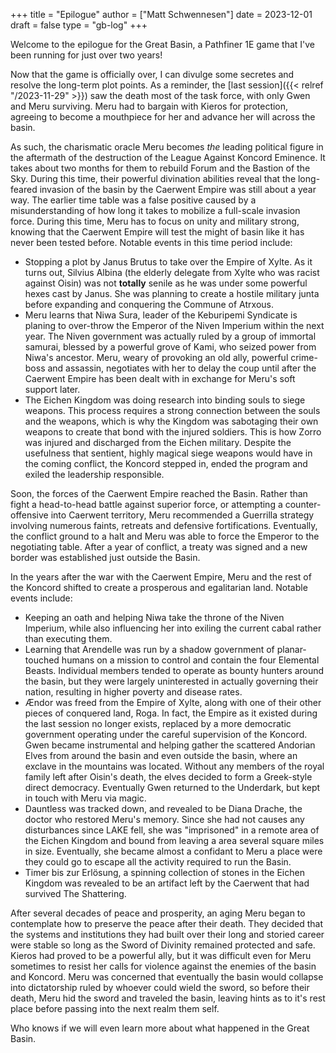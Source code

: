 +++
title = "Epilogue"
author = ["Matt Schwennesen"]
date = 2023-12-01
draft = false
type = "gb-log"
+++

Welcome to the epilogue for the Great Basin, a Pathfiner 1E game that I've been
running for just over two years!

Now that the game is officially over, I can divulge some secretes and resolve
the long-term plot points. As a reminder, the [last session]({{< relref
"/2023-11-29" >}}) saw the death most of the task force, with only Gwen and
Meru surviving. Meru had to bargain with Kieros for protection, agreeing to
become a mouthpiece for her and advance her will across the basin.

As such, the charismatic oracle Meru becomes _the_ leading political figure in the
aftermath of the destruction of the League Against Koncord Eminence. It takes
about two months for them to rebuild Forum and the Bastion of the Sky. During
this time, their powerful divination abilities reveal that the long-feared
invasion of the basin by the Caerwent Empire was still about a year way. The
earlier time table was a false positive caused by a misunderstanding of how long
it takes to mobilize a full-scale invasion force. During this time, Meru has to
focus on unity and military strong, knowing that the Caerwent Empire will test
the might of basin like it has never been tested before. Notable events in this
time period include:

-   Stopping a plot by Janus Brutus to take over the Empire of Xylte. As it turns
    out, Silvius Albina (the elderly delegate from Xylte who was racist against
    Oisin) was not **totally** senile as he was under some powerful hexes cast by
    Janus. She was planning to create a hostile military junta before expanding
    and conquering the Commune of Atrxous.
-   Meru learns that Niwa Sura, leader of the Keburipemi Syndicate is planing to
    over-throw the Emperor of the Niven Imperium within the next year. The Niven
    government was actually ruled by a group of immortal samurai, blessed by a
    powerful grove of Kami, who seized power from Niwa's ancestor. Meru, weary of
    provoking an old ally, powerful crime-boss and assassin, negotiates with her
    to delay the coup until after the Caerwent Empire has been dealt with in
    exchange for Meru's soft support later.
-   The Eichen Kingdom was doing research into binding souls to siege
    weapons. This process requires a strong connection between the souls and the
    weapons, which is why the Kingdom was sabotaging their own weapons to create
    that bond with the injured soldiers. This is how Zorro was injured and
    discharged from the Eichen military. Despite the usefulness that sentient,
    highly magical siege weapons would have in the coming conflict, the Koncord
    stepped in, ended the program and exiled the leadership responsible.

Soon, the forces of the Caerwent Empire reached the Basin. Rather than fight a
head-to-head battle against superior force, or attempting a counter-offensive
into Caerwent territory, Meru recommended a Guerrilla strategy involving
numerous faints, retreats and defensive fortifications. Eventually, the
conflict ground to a halt and Meru was able to force the Emperor to the
negotiating table. After a year of conflict, a treaty was signed and a new
border was established just outside the Basin.

In the years after the war with the Caerwent Empire, Meru and the rest of the
Koncord shifted to create a prosperous and egalitarian land. Notable events
include:

-   Keeping an oath and helping Niwa take the throne of the Niven Imperium, while
    also influencing her into exiling the current cabal rather than executing
    them.
-   Learning that Arendelle was run by a shadow government of planar-touched
    humans on a mission to control and contain the four Elemental
    Beasts. Individual members tended to operate as bounty hunters around the
    basin, but they were largely uninterested in actually governing their nation,
    resulting in higher poverty and disease rates.
-   Ændor was freed from the Empire of Xylte, along with one of their other pieces
    of conquered land, Roga. In fact, the Empire as it existed during the last
    session no longer exists, replaced by a more democratic government operating
    under the careful supervision of the Koncord. Gwen became instrumental and
    helping gather the scattered Andorian Elves from around the basin and even
    outside the basin, where an exclave in the mountains was located. Without any
    members of the royal family left after Oisin's death, the elves decided to
    form a Greek-style direct democracy. Eventually Gwen returned to the
    Underdark, but kept in touch with Meru via magic.
-   Dauntless was tracked down, and revealed to be Diana Drache, the doctor who
    restored Meru's memory. Since she had not causes any disturbances since LAKE
    fell, she was "imprisoned" in a remote area of the Eichen Kingdom and bound
    from leaving a area several square miles in size. Eventually, she became almost
    a confidant to Meru a place were they could go to escape all the activity
    required to run the Basin.
-   Timer bis zur Erlösung, a spinning collection of stones in the Eichen Kingdom
    was revealed to be an artifact left by the Caerwent that had survived The
    Shattering.

After several decades of peace and prosperity, an aging Meru began to
contemplate how to preserve the peace after their death. They decided that the
systems and institutions they had built over their long and storied career were
stable so long as the Sword of Divinity remained protected and safe. Kieros had
proved to be a powerful ally, but it was difficult even for Meru sometimes to
resist her calls for violence against the enemies of the basin and Koncord. Meru
was concerned that eventually the basin would collapse into dictatorship ruled by
whoever could wield the sword, so before their death, Meru hid the sword and
traveled the basin, leaving hints as to it's rest place before passing into the
next realm them self.

Who knows if we will even learn more about what happened in the Great Basin.
